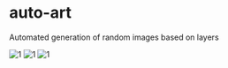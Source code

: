# auto-art
Automated generation of random images based on layers

![1](https://user-images.githubusercontent.com/28826610/156940677-a67f23b7-6f46-46e3-be46-968eab003b3d.png)
![1](https://user-images.githubusercontent.com/28826610/156940720-db50047d-a3e5-4564-8cf3-30bf63c44dd7.png)
![1](https://user-images.githubusercontent.com/28826610/156940738-ccff5c9f-2dab-422e-b728-d457e4992a66.png)
